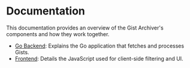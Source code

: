 # Documentation

This documentation provides an overview of the Gist Archiver's components and how they work together.

- [Go Backend](./go-backend.md): Explains the Go application that fetches and processes Gists.
- [Frontend](./frontend.md): Details the JavaScript used for client-side filtering and UI.
